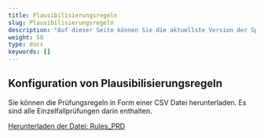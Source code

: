 ```yaml
---
title: Plausibilisierungsregeln
slug: Plausibilisierungsregeln
description: "Auf dieser Seite können Sie die aktuellste Version der SpiGes Plausibilisierungsregeln herunterladen"
weight: 50
type: docs
keywords: []
---
```

## Konfiguration von Plausibilisierungsregeln

Sie können die Prüfungsregeln in Form einer CSV Datei herunterladen. Es sind alle Einzelfallprüfungen darin enthalten.

[Herunterladen der Datei: Rules_PRD](https://github.com/SpiGes/Rules-PRD/releases/latest/download/Rules_PRD.csv)
